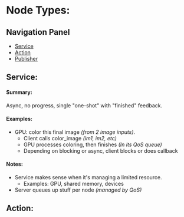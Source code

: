 # Node Types:
## **Navigation Panel**
* [Service](#service:)
* [Action](#action:)
* [Publisher](#publisher:)

## **Service:** 
#### **Summary:**
Async, no progress, single "one-shot" with "finished" feedback. 

#### **Examples:**
* GPU: color this final image *(from 2 image inputs)*. 
  * Client calls color_image *(im1, im2, etc)*
  * GPU processes coloring, then finishes *(In its QoS queue)*
  * Depending on blocking or async, client blocks or does callback
#### Notes:
* Service makes sense when it's managing a limited resource. 
  * Examples: GPU, shared 	memory, devices
* Server queues up stuff per node *(managed by QoS)*


## <a name ="Action"></a> **Action:** 

